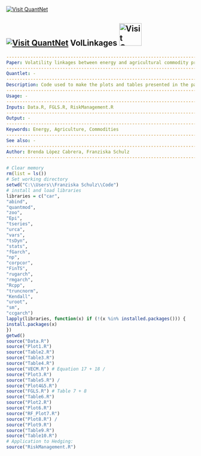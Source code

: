 [<img src="https://github.com/QuantLet/Styleguide-and-Validation-procedure/blob/master/pictures/banner.png" alt="Visit QuantNet">](http://quantlet.de/index.php?p=info)

## [<img src="https://github.com/QuantLet/Styleguide-and-Validation-procedure/blob/master/pictures/qloqo.png" alt="Visit QuantNet">](http://quantlet.de/) **VolLinkages** [<img src="https://github.com/QuantLet/Styleguide-and-Validation-procedure/blob/master/pictures/QN2.png" width="60" alt="Visit QuantNet 2.0">](http://quantlet.de/d3/ia)

```yaml
------------------------------------------------------------------------------
Paper: Volatility linkages between energy and agricultural commodity prices
------------------------------------------------------------------------------
Quantlet: -
------------------------------------------------------------------------------
Description: Code used to make the plots and tables presented in the paper
------------------------------------------------------------------------------
Usage: -
------------------------------------------------------------------------------
Inputs: Data.R, FGLS.R, RiskManagement.R
------------------------------------------------------------------------------
Output: -
------------------------------------------------------------------------------
Keywords: Energy, Agriculture, Commodities
------------------------------------------------------------------------------
See also: -
------------------------------------------------------------------------------
Author: Brenda Lòpez Cabrera, Franziska Schulz
------------------------------------------------------------------------------
```

```R
# Clear memory
rm(list = ls())
# Set working directory
setwd("C:\\Users\\Franziska Schulz\\Code")
# install and load libraries
libraries = c("car",
"abind",
"quantmod",
"zoo",
"Epi",
"tseries",
"urca",
"vars",
"tsDyn",
"stats",
"fGarch",
"np",
"corpcor",
"FinTS",
"rugarch",
"rmgarch",
"Rcpp",
"truncnorm",
"Kendall",
"uroot",
"sm",
"ccgarch")
lapply(libraries, function(x) if (!(x %in% installed.packages())) {
install.packages(x)
})
getwd()
source("Data.R")
source("Plot1.R")
source("Table2.R")
source("Table3.R")
source("Table4.R")
source("VECM.R") # Equation 17 + 18 /
source("Plot3.R")
source("Table5.R") /
source("Plot4&5.R")
source("FGLS.R") # Table 7 + 8
source("Table6.R")
source("Plot2.R")
source("Plot6.R")
source("RF_Plot7.R")
source("Plot8.R") /
source("Plot9.R")
source("Table9.R")
source("Table10.R")
# Application to Hedging:
source("RiskManagement.R")
```
